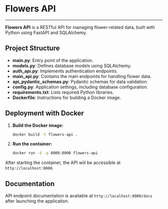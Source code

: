 # Flowers API
***

**Flowers API** is a RESTful API for managing flower-related data, built with Python using FastAPI and SQLAlchemy.  

## Project Structure

- **main.py**: Entry point of the application.  
- **models.py**: Defines database models using SQLAlchemy.  
- **auth_api.py**: Implements authentication endpoints.  
- **main_api.py**: Contains the main endpoints for handling flower data.  
- **api_pydantic_schemas.py**: Pydantic schemas for data validation.  
- **config.py**: Application settings, including database configuration.  
- **requirements.txt**: Lists required Python libraries.  
- **Dockerfile**: Instructions for building a Docker image.  

## Deployment with Docker

1. **Build the Docker image:**
   ```bash
   docker build -t flowers-api .
   ```

2. **Run the container:**
   ```bash
   docker run -d -p 8000:8000 flowers-api
   ```

After starting the container, the API will be accessible at `http://localhost:8000`.  

## Documentation

API endpoint documentation is available at `http://localhost:8000/docs` after launching the application.